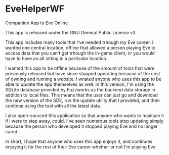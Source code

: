 # EveHelperWF
 Companion App to Eve Online

 This app is released under the GNU General Public License v3. 

 This app includes many tools that I've needed trhough my Eve career. I wanted one central location, offline
 that allowed a person playing Eve to access data that you can't get trhough the in-game client, or you would
 have to have an alt sitting in a particular location. 

 I wanted this app to be offline because of the amount of tools that were previously released but have since
 stopped operating because of the cost of owning and running a website. I wnated anyone who uses this app 
 to be able to update the app themselves as well. In this version, I'm using the SQLite database provided
 by Fuzzworks as the backend data storage in addition to local files. This means that the user can just
 go and download the new version of the SDE, run the update utility that I provided, and then continue 
 using the tool with all the latest data. 

 I also open-sourced this application so that anyone who wants to maintain it if I were to step away, could. 
 I've seen numerous tools stop updating simply because the person who developed it stopped playing Eve and
 no longer cared. 

 In short, I hope that anyone who uses this app enjoys it, and continues enjoying it for the rest of their
 Eve career whether or not I'm playing Eve. 